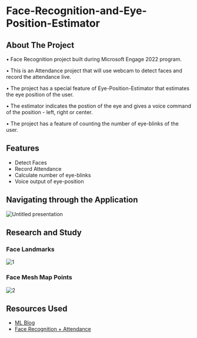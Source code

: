 

# Face-Recognition-and-Eye-Position-Estimator




## About The Project

• Face Recognition project built during Microsoft Engage 2022 program.

• This is an Attendance project that will use webcam to detect faces and record the attendance live.

• The project has a special feature of Eye-Position-Estimator that estimates the eye position of the user.

• The estimator indicates the postion of the eye and gives a voice command of the position - left, right or center.

• The project has a feature of counting the number of eye-blinks of the user.



## Features

- Detect Faces
- Record Attendance
- Calculate number of eye-blinks
- Voice output of eye-position


## Navigating through the Application
![Untitled presentation](https://user-images.githubusercontent.com/77922549/170884186-53b62339-aa77-4245-a6b8-bc4a8ee4be0c.jpg)


## Research and Study
### Face Landmarks
![1](https://user-images.githubusercontent.com/77922549/170884318-078419b4-9d33-45c6-8b7a-15981385d43c.jpg)

### Face Mesh Map Points
![2](https://user-images.githubusercontent.com/77922549/170884375-6925b06d-3b77-45f9-af91-af4608deb1cc.jpg)




## Resources Used

 - [ML Blog](https://medium.com/@ageitgey/machine-learning-is-fun-part-4-modern-face-recognition-with-deep-learning-c3cffc121d78)
 - [Face Recognition + Attendance](https://www.youtube.com/watch?v=sz25xxF_AVE)


